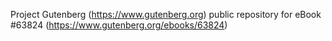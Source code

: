Project Gutenberg (https://www.gutenberg.org) public repository for eBook #63824 (https://www.gutenberg.org/ebooks/63824)
